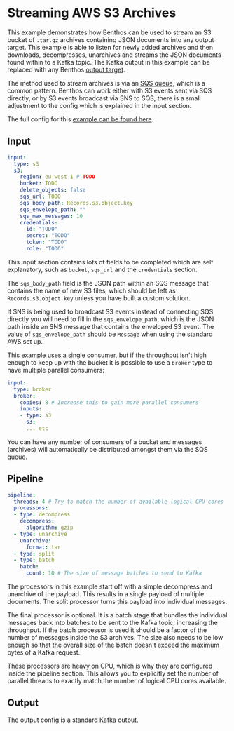 Streaming AWS S3 Archives
=========================

This example demonstrates how Benthos can be used to stream an S3 bucket of
`.tar.gz` archives containing JSON documents into any output target. This
example is able to listen for newly added archives and then downloads,
decompresses, unarchives and streams the JSON documents found within to a Kafka
topic. The Kafka output in this example can be replaced with any Benthos
[output target][outputs].

The method used to stream archives is via an [SQS queue][s3-tracking], which is
a common pattern. Benthos can work either with S3 events sent via SQS directly,
or by S3 events broadcast via SNS to SQS, there is a small adjustment to the
config which is explained in the input section.

The full config for this [example can be found here][example].

## Input

``` yaml
input:
  type: s3
  s3:
    region: eu-west-1 # TODO
    bucket: TODO
    delete_objects: false
    sqs_url: TODO
    sqs_body_path: Records.s3.object.key
    sqs_envelope_path: ""
    sqs_max_messages: 10
    credentials:
      id: "TODO"
      secret: "TODO"
      token: "TODO"
      role: "TODO"
```

This input section contains lots of fields to be completed which are self
explanatory, such as `bucket`, `sqs_url` and the `credentials` section.

The `sqs_body_path` field is the JSON path within an SQS message that contains
the name of new S3 files, which should be left as `Records.s3.object.key` unless
you have built a custom solution.

If SNS is being used to broadcast S3 events instead of connecting SQS directly
you will need to fill in the `sqs_envelope_path`, which is the JSON path inside
an SNS message that contains the enveloped S3 event. The value of
`sqs_envelope_path` should be `Message` when using the standard AWS set up.

This example uses a single consumer, but if the throughput isn't high enough to
keep up with the bucket it is possible to use a `broker` type to have multiple
parallel consumers:

``` yaml
input:
  type: broker
  broker:
    copies: 8 # Increase this to gain more parallel consumers
    inputs:
    - type: s3
      s3:
      ... etc
```

You can have any number of consumers of a bucket and messages (archives) will
automatically be distributed amongst them via the SQS queue.

## Pipeline

``` yaml
pipeline:
  threads: 4 # Try to match the number of available logical CPU cores
  processors:
  - type: decompress
    decompress:
      algorithm: gzip
  - type: unarchive
    unarchive:
      format: tar
  - type: split
  - type: batch
    batch:
      count: 10 # The size of message batches to send to Kafka
```

The processors in this example start off with a simple decompress and unarchive
of the payload. This results in a single payload of multiple documents. The
split processor turns this payload into individual messages.

The final processor is optional. It is a batch stage that bundles the individual
messages back into batches to be sent to the Kafka topic, increasing the
throughput. If the batch processor is used it should be a factor of the number
of messages inside the S3 archives. The size also needs to be low enough so that
the overall size of the batch doesn't exceed the maximum bytes of a Kafka
request.

These processors are heavy on CPU, which is why they are configured inside the
pipeline section. This allows you to explicitly set the number of parallel
threads to exactly match the number of logical CPU cores available.

## Output

The output config is a standard Kafka output.

[s3-tracking]: https://docs.aws.amazon.com/AmazonS3/latest/dev/ways-to-add-notification-config-to-bucket.html
[example]: ./streaming-aws-s3-archives.yaml
[outputs]: ../outputs/README.md
